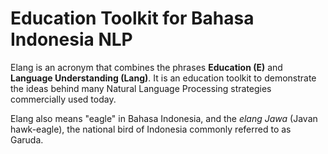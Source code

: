 # Education Toolkit for Bahasa Indonesia NLP

Elang is an acronym that combines the phrases **Education (E)** and **Language Understanding (Lang)**. It is an education toolkit to demonstrate the ideas behind many Natural Language Processing strategies commercially used today. 

Elang also means "eagle" in Bahasa Indonesia, and the _elang Jawa_ (Javan hawk-eagle), the national bird of Indonesia commonly referred to as Garuda. 